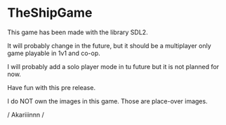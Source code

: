 # TheShipGame

This game has been made with the library SDL2.

It will probably change in the future, but it should be a multiplayer only game playable in 1v1 and co-op.

I will probably add a solo player mode in tu future but it is not planned for now.

Have fun with this pre release.

I do NOT own the images in this game.
Those are place-over images.

/ Akariiinnn /